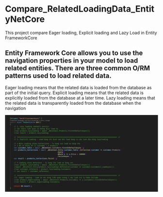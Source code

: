 # Compare_RelatedLoadingData_EntityNetCore
This project compare Eager loading, Explicit loading and Lazy Load in Entity FrameworkCore

## Entity Framework Core allows you to use the navigation properties in your model to load related entities. There are three common O/RM patterns used to load related data.
Eager loading means that the related data is loaded from the database as part of the initial query.
Explicit loading means that the related data is explicitly loaded from the database at a later time.
Lazy loading means that the related data is transparently loaded from the database when the navigation

![Image of Demo RelatedLoadingData](https://github.com/Sonlanggtu/Compare_RelatedLoadingData_EntityNetCore/blob/main/Images/RelatedLoadData.PNG)

